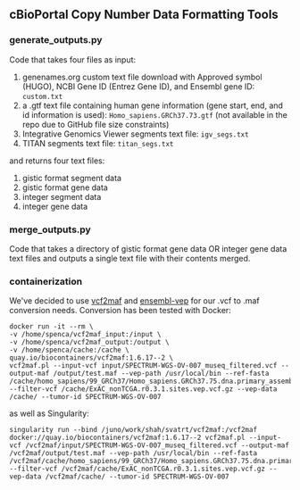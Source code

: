 ## cBioPortal Copy Number Data Formatting Tools

### generate_outputs.py

Code that takes four files as input:

1. genenames.org custom text file download with Approved symbol (HUGO), NCBI Gene ID (Entrez Gene ID), and Ensembl gene ID: `custom.txt`
2. a .gtf text file containing human gene information (gene start, end, and id information is used): `Homo_sapiens.GRCh37.73.gtf` (not available in the repo due to GitHub file size constraints)
3. Integrative Genomics Viewer segments text file: `igv_segs.txt`
4. TITAN segments text file: `titan_segs.txt`

and returns four text files:

1. gistic format segment data
2. gistic format gene data
3. integer segment data
4. integer gene data

### merge_outputs.py

Code that takes a directory of gistic format gene data OR integer gene data text files and outputs a single text file with their contents merged.

### containerization

We've decided to use [vcf2maf](https://github.com/mskcc/vcf2maf) and [ensembl-vep](https://github.com/Ensembl/ensembl-vep) for our .vcf to .maf conversion needs.
Conversion has been tested with Docker:

```
docker run -it --rm \
-v /home/spenca/vcf2maf_input:/input \
-v /home/spenca/vcf2maf_output:/output \
-v /home/spenca/cache:/cache \
quay.io/biocontainers/vcf2maf:1.6.17--2 \
vcf2maf.pl --input-vcf input/SPECTRUM-WGS-OV-007_museq_filtered.vcf --output-maf /output/test.maf --vep-path /usr/local/bin --ref-fasta /cache/homo_sapiens/99_GRCh37/Homo_sapiens.GRCh37.75.dna.primary_assembly.fa.gz --filter-vcf /cache/ExAC_nonTCGA.r0.3.1.sites.vep.vcf.gz --vep-data /cache/ --tumor-id SPECTRUM-WGS-OV-007
```

as well as Singularity:

```
singularity run --bind /juno/work/shah/svatrt/vcf2maf:/vcf2maf docker://quay.io/biocontainers/vcf2maf:1.6.17--2 vcf2maf.pl --input-vcf /vcf2maf/input/SPECTRUM-WGS-OV-007_museq_filtered.vcf --output-maf /vcf2maf/output/test.maf --vep-path /usr/local/bin --ref-fasta /vcf2maf/cache/homo_sapiens/99_GRCh37/Homo_sapiens.GRCh37.75.dna.primary_assembly.fa.gz --filter-vcf /vcf2maf/cache/ExAC_nonTCGA.r0.3.1.sites.vep.vcf.gz --vep-data /vcf2maf/cache/ --tumor-id SPECTRUM-WGS-OV-007
```
